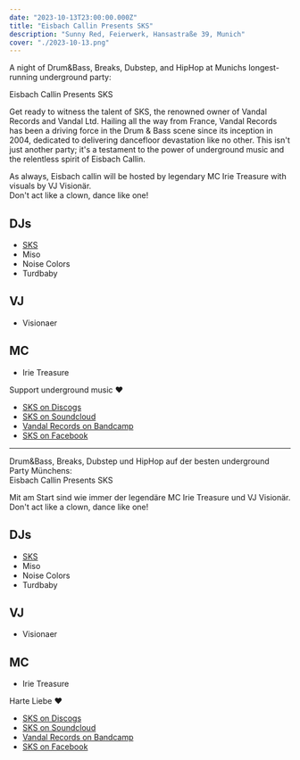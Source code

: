 ```yaml
---
date: "2023-10-13T23:00:00.000Z"
title: "Eisbach Callin Presents SKS"
description: "Sunny Red, Feierwerk, Hansastraße 39, Munich"
cover: "./2023-10-13.png"
---
```


A night of Drum&Bass, Breaks, Dubstep, and HipHop at Munichs longest-running underground party:

Eisbach Callin Presents SKS

Get ready to witness the talent of SKS, the renowned owner of Vandal Records and Vandal Ltd. Hailing all the way from France, Vandal Records has been a driving force in the Drum & Bass scene since its inception in 2004, dedicated to delivering dancefloor devastation like no other. This isn't just another party; it's a testament to the power of underground music and the relentless spirit of Eisbach Callin.

As always, Eisbach callin will be hosted by legendary MC Irie Treasure with visuals by VJ Visionär.  
Don't act like a clown, dance like one!

## DJs

- [SKS](https://soundcloud.com/sksvandal)
- Miso
- Noise Colors
- Turdbaby

## VJ

- Visionaer

## MC

- Irie Treasure

Support underground music ❤️

- [SKS on Discogs](https://www.discogs.com/artist/279501-DJ-Sks)
- [SKS on Soundcloud](https://soundcloud.com/sksvandal)
- [Vandal Records on Bandcamp](https://vandalrecords.bandcamp.com/)
- [SKS on Facebook](https://www.facebook.com/SKSVandal)

---

Drum&Bass, Breaks, Dubstep und HipHop auf der besten underground Party Münchens:  
Eisbach Callin Presents SKS

Mit am Start sind wie immer der legendäre MC Irie Treasure und VJ Visionär.  
Don't act like a clown, dance like one!

## DJs

- [SKS](https://soundcloud.com/sksvandal)
- Miso
- Noise Colors
- Turdbaby

## VJ

- Visionaer

## MC

- Irie Treasure

Harte Liebe ❤️

- [SKS on Discogs](https://www.discogs.com/artist/279501-DJ-Sks)
- [SKS on Soundcloud](https://soundcloud.com/sksvandal)
- [Vandal Records on Bandcamp](https://vandalrecords.bandcamp.com/)
- [SKS on Facebook](https://www.facebook.com/SKSVandal)
